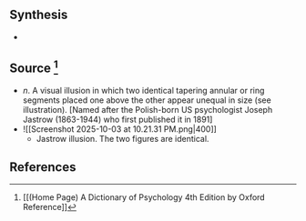 ## Synthesis
- 
## Source [^1]
- $n$. A visual illusion in which two identical tapering annular or ring segments placed one above the other appear unequal in size (see illustration). \[Named after the Polish-born US psychologist Joseph Jastrow (1863-1944) who first published it in 1891]
- ![[Screenshot 2025-10-03 at 10.21.31 PM.png|400]]
	- Jastrow illusion. The two figures are identical.
## References

[^1]: [[(Home Page) A Dictionary of Psychology 4th Edition by Oxford Reference]]